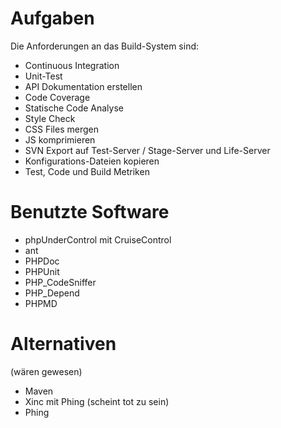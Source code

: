 # Aufgaben #
Die Anforderungen an das Build-System sind:

  * Continuous Integration
  * Unit-Test
  * API Dokumentation erstellen
  * Code Coverage
  * Statische Code Analyse
  * Style Check
  * CSS Files mergen
  * JS komprimieren
  * SVN Export auf Test-Server / Stage-Server und Life-Server
  * Konfigurations-Dateien kopieren
  * Test, Code und Build Metriken

# Benutzte Software #
  * phpUnderControl mit CruiseControl
  * ant
  * PHPDoc
  * PHPUnit
  * PHP\_CodeSniffer
  * PHP\_Depend
  * PHPMD

# Alternativen #
(wären gewesen)
  * Maven
  * Xinc mit Phing (scheint tot zu sein)
  * Phing